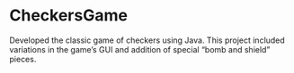 # CheckersGame
Developed the classic game of checkers using Java. This project included variations in the game’s GUI and addition of special “bomb and shield” pieces.
